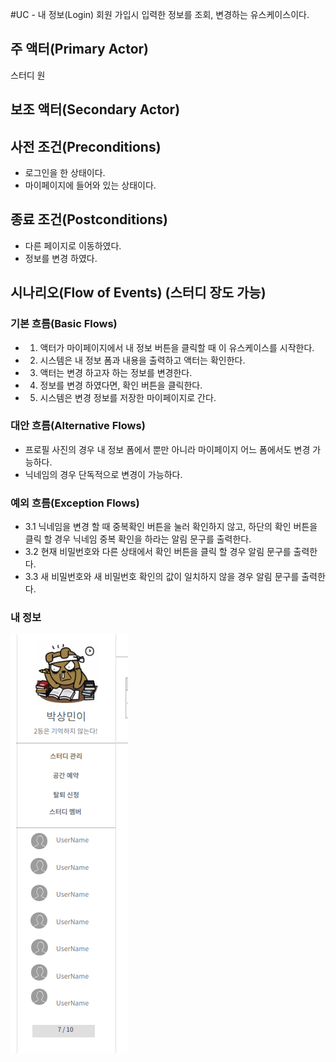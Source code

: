 #UC - 내 정보(Login)
회원 가입시 입력한 정보를 조회, 변경하는 유스케이스이다.

## 주 액터(Primary Actor)
스터디 원

## 보조 액터(Secondary Actor)

## 사전 조건(Preconditions)
- 로그인을 한 상태이다.
- 마이페이지에 들어와 있는 상태이다.

## 종료 조건(Postconditions)
- 다른 페이지로 이동하였다.
- 정보를 변경 하였다.

## 시나리오(Flow of Events) (스터디 장도 가능)

### 기본 흐름(Basic Flows)
- 1. 액터가 마이페이지에서 내 정보 버튼을 클릭할 때 이 유스케이스를 시작한다.
- 2. 시스템은 내 정보 폼과 내용을 출력하고 액터는 확인한다.
- 3. 액터는 변경 하고자 하는 정보를 변경한다.
- 4. 정보를 변경 하였다면, 확인 버튼을 클릭한다.
- 5. 시스템은 변경 정보를 저장한 마이페이지로 간다. 

### 대안 흐름(Alternative Flows)
- 프로필 사진의 경우 내 정보 폼에서 뿐만 아니라 마이페이지 어느 폼에서도 변경 가능하다.
- 닉네임의 경우 단독적으로 변경이 가능하다.

### 예외 흐름(Exception Flows)
- 3.1 닉네임을 변경 할 때 중복확인 버튼을 눌러 확인하지 않고, 하단의 확인 버튼을 클릭 할 경우 닉네임 중복 확인을 하라는 알림 문구를 출력한다.
- 3.2 현재 비밀번호와 다른 상태에서 확인 버튼을 클릭 할 경우 알림 문구를 출력한다.
- 3.3 새 비밀번호와 새 비밀번호 확인의 값이 일치하지 않을 경우 알림 문구를 출력한다.

### 내 정보
![내 정보](./images/uc-studyMember.png)